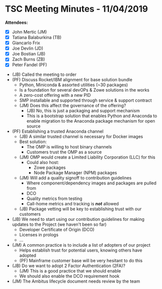 # TSC Meeting Minutes - 11/04/2019

**Attendees:**

- [x] John Mertic (JM)
- [x] Tatiana Balaburkina (TB)
- [x] Giancarlo Frix
- [x] Joe Devlin (JD)
- [x] Joe Bostian (JB)
- [x] Zach Burns (ZB)
- [x] Peter Fandel (PF)

- (JB) Called the meeting to order
- (PF) Discuss Rocket/IBM alignment for base solution bundle
  - Python, Miniconda & assorted utilities (~30 packages)
  - Is a foundation for several devOPs & Zowe solutions in the works
  - A zero-cost offering with a new PID
  - SMP installable and supported through service & support contract
  - (JM) Does this affect the governance of the offering?
    - (JB) No, this is just a packaging and support mechanism
    - This is a bootstrap solution that enables Python and Anaconda to
      enable migration to the Anaconda package mechanism for open source
- (PF) Establishing a trusted Anaconda channel
  - (JB) A similar trusted channel is necessary for Docker images
  - Best solution:
    - The OMP is willing to host binary channels
    - Customers trust the OMP as a source
  - (JM) OMP would create a Limited Liability Corporation (LLC) for this
    - Could also host:
      - Zowe packages
      - Node Package Manager (NPM) packages
  - (JM) Will add a quality signoff to contribution guidelines
    - Where component/dependency images and packages are pulled from
    - DCO
    - Quality metrics from testing
    - Call-home metrics and tracking is _**not**_ allowed
  - (JB) Package vetting will be key to establishing trust with our customers
- (JB) We need to start using our contribution guidelines for making updates
  to the Project (we haven't been so far)
  - Developer Certificate of Origin (DCO)
  - Licenses in prologs
  - ...
- (JM) A common practice is to include a list of adopters of our project
  - Helps establish trust for potential users, knowing others have adopted
  - (PF) Mainframe customer base will be very hesitant to do this
- (JB) Do we want to adopt 2 Factor Authentication (2FA)?
  - (JM) This is a good practice that we should enable
  - We should also enable the DCO requirement hook
- (JM) The Ambitus lifecycle document needs review by the team
